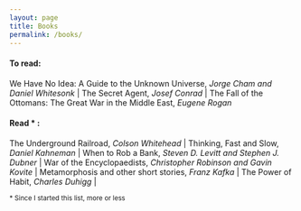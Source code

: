 ```yaml
---
layout: page
title: Books
permalink: /books/
---
```

#### To read: 
We Have No Idea: A Guide to the Unknown Universe, _Jorge Cham and Daniel Whitesonk_ | 
The Secret Agent, _Josef Conrad_ |
The Fall of the Ottomans: The Great War in the Middle East, _Eugene Rogan_

#### Read * : 
The Underground Railroad, _Colson Whitehead_ | 
Thinking, Fast and Slow, _Daniel Kahneman_ | 
When to Rob a Bank, _Steven D. Levitt and Stephen J. Dubner_ | 
War of the Encyclopaedists, _Christopher Robinson and Gavin Kovite_ | 
Metamorphosis and other short stories, _Franz Kafka_ | 
The Power of Habit, _Charles Duhigg_ |
 
<sub> * Since I started this list, more or less </sub> 
